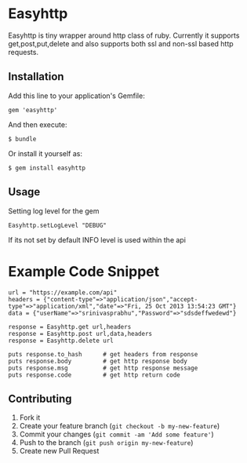 # Easyhttp

Easyhttp is tiny wrapper around http class of ruby.
Currently it supports get,post,put,delete and also supports both ssl and non-ssl based http requests.

## Installation

Add this line to your application's Gemfile:

    gem 'easyhttp'

And then execute:

    $ bundle

Or install it yourself as:

    $ gem install easyhttp

## Usage

Setting log level for the gem

    Easyhttp.setLogLevel "DEBUG"   

If its not set by default INFO level is used within the api

# Example Code Snippet 

    url = "https://example.com/api"
    headers = {"content-type"=>"application/json","accept-type"=>"application/xml","date"=>"Fri, 25 Oct 2013 13:54:23 GMT"}
    data = {"userName"=>"srinivasprabhu","Password"=>"sdsdeffwedewd"}

    response = Easyhttp.get url,headers
    response = Easyhttp.post url,data,headers
    response = Easyhttp.delete url

    puts response.to_hash      # get headers from response
    puts response.body         # get http response body
    puts response.msg          # get http response message
    puts response.code         # get http return code
         

## Contributing

1. Fork it
2. Create your feature branch (`git checkout -b my-new-feature`)
3. Commit your changes (`git commit -am 'Add some feature'`)
4. Push to the branch (`git push origin my-new-feature`)
5. Create new Pull Request
